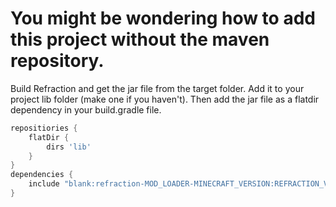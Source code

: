 # You might be wondering how to add this project without the maven repository.
Build Refraction and get the jar file from the target folder. Add it to your project lib folder (make one if you haven't).
Then add the jar file as a flatdir dependency in your build.gradle file.
```gradle
repositiories {
    flatDir {
        dirs 'lib'
    }
}
dependencies {
    include "blank:refraction-MOD_LOADER-MINECRAFT_VERSION:REFRACTION_VERSION"
}
```
